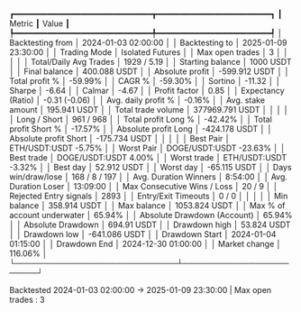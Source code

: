 ┏━━━━━━━━━━━━━━━━━━━━━━━━━━━━━┳━━━━━━━━━━━━━━━━━━━━━━━━┓
┃ Metric                      ┃ Value                  ┃
┡━━━━━━━━━━━━━━━━━━━━━━━━━━━━━╇━━━━━━━━━━━━━━━━━━━━━━━━┩
│ Backtesting from            │ 2024-01-03 02:00:00    │
│ Backtesting to              │ 2025-01-09 23:30:00    │
│ Trading Mode                │ Isolated Futures       │
│ Max open trades             │ 3                      │
│                             │                        │
│ Total/Daily Avg Trades      │ 1929 / 5.19            │
│ Starting balance            │ 1000 USDT              │
│ Final balance               │ 400.088 USDT           │
│ Absolute profit             │ -599.912 USDT          │
│ Total profit %              │ -59.99%                │
│ CAGR %                      │ -59.30%                │
│ Sortino                     │ -11.32                 │
│ Sharpe                      │ -6.64                  │
│ Calmar                      │ -4.67                  │
│ Profit factor               │ 0.85                   │
│ Expectancy (Ratio)          │ -0.31 (-0.06)          │
│ Avg. daily profit %         │ -0.16%                 │
│ Avg. stake amount           │ 195.941 USDT           │
│ Total trade volume          │ 377969.791 USDT        │
│                             │                        │
│ Long / Short                │ 961 / 968              │
│ Total profit Long %         │ -42.42%                │
│ Total profit Short %        │ -17.57%                │
│ Absolute profit Long        │ -424.178 USDT          │
│ Absolute profit Short       │ -175.734 USDT          │
│                             │                        │
│ Best Pair                   │ ETH/USDT:USDT -5.75%   │
│ Worst Pair                  │ DOGE/USDT:USDT -23.63% │
│ Best trade                  │ DOGE/USDT:USDT 4.00%   │
│ Worst trade                 │ ETH/USDT:USDT -3.32%   │
│ Best day                    │ 52.912 USDT            │
│ Worst day                   │ -65.115 USDT           │
│ Days win/draw/lose          │ 168 / 8 / 197          │
│ Avg. Duration Winners       │ 8:54:00                │
│ Avg. Duration Loser         │ 13:09:00               │
│ Max Consecutive Wins / Loss │ 20 / 9                 │
│ Rejected Entry signals      │ 2893                   │
│ Entry/Exit Timeouts         │ 0 / 0                  │
│                             │                        │
│ Min balance                 │ 358.914 USDT           │
│ Max balance                 │ 1053.824 USDT          │
│ Max % of account underwater │ 65.94%                 │
│ Absolute Drawdown (Account) │ 65.94%                 │
│ Absolute Drawdown           │ 694.91 USDT            │
│ Drawdown high               │ 53.824 USDT            │
│ Drawdown low                │ -641.086 USDT          │
│ Drawdown Start              │ 2024-01-04 01:15:00    │
│ Drawdown End                │ 2024-12-30 01:00:00    │
│ Market change               │ 116.06%                │
└─────────────────────────────┴────────────────────────┘

Backtested 2024-01-03 02:00:00 -> 2025-01-09 23:30:00 | Max open trades : 3
